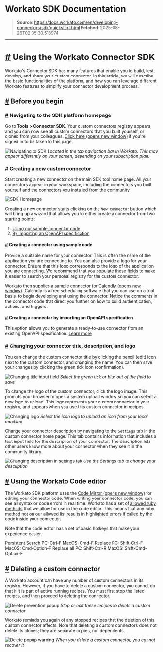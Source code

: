 # Workato SDK Documentation

> **Source**: https://docs.workato.com/en/developing-connectors/sdk/quickstart.html
> **Fetched**: 2025-08-26T02:35:30.518974

---

# [#](<#using-the-workato-connector-sdk>) Using the Workato Connector SDK

Workato's Connector SDK has many features that enable you to build, test, develop, and share your custom connector. In this article, we will describe the basic functionalities of the platform, and how you can leverage different Workato features to simplify your connector development process.

## [#](<#before-you-begin>) Before you begin

### [#](<#navigating-to-the-sdk-platform-homepage>) Navigating to the SDK platform homepage

Go to **Tools > Connector SDK**. Your custom connectors registry appears, and you can now see all custom connectors that you built yourself, or cloned from your colleagues. [Click here (opens new window)](<https://www.workato.com/custom_adapters>) if you're signed in to be taken to this page.

![Navigating to SDK](/assets/img/Navigating-to-SDK.6b40667e.png) _Located in the top navigation bar in Workato. This may appear differently on your screen, depending on your subscription plan._

### [#](<#creating-a-new-custom-connector>) Creating a new custom connector

Start creating a new connector on the main SDK tool home page. All your connectors appear in your workspace, including the connectors you built yourself and the connectors you installed from the community.

![SDK Homepage](/assets/img/SDK-homepage.b1f6c9c7.png)

Creating a new connector starts clicking on the `New connector` button which will bring up a wizard that allows you to either create a connector from two starting points:

  1. [Using our sample connector code](<#creating-a-connector-using-sample-code>)
  2. [By importing an OpenAPI specification](<#creating-a-connector-by-importing-an-openapi-specification>)

#### [#](<#creating-a-connector-using-sample-code>) Creating a connector using sample code

Provide a suitable name for your connector. This is often the name of the application you are connecting to. You can also provide a logo for your connector. Ensure that this logo corresponds to the logo of the application you are connecting. We recommend that you populate these fields to make it easier to search your personal registry for the custom connector.

Workato then supplies a sample connector for [Calendly (opens new window)](<https://calendly.com/>). Calendly is a free scheduling software that you can use on a trial basis, to begin developing and using the connector. Notice the comments in the connector code that direct you further on how to build authentication, actions, and triggers.

#### [#](<#creating-a-connector-by-importing-an-openapi-specification>) Creating a connector by importing an OpenAPI specification

This option allows you to generate a ready-to-use connector from an existing OpenAPI specification. [Learn more](</developing-connectors/sdk/guides/import-via-oas.html>)

### [#](<#changing-your-connector-title-description-and-logo>) Changing your connector title, description, and logo

You can change the custom connector title by clicking the pencil (edit) icon next to the custom connector, and changing the name. You can then save your changes by clicking the green tick icon (confirmation).

![Changing title input field](/assets/img/change-title-view.59de223b.png) _Select the green tick or blur out of the field to save_

To change the logo of the custom connector, click the logo image. This prompts your browser to open a system upload window so you can select a new logo to upload. This logo represents your custom connector in your registry, and appears when you use this custom connector in recipes.

![Changing logo](/assets/img/change-logo-view.f1797fc4.gif) _Select the icon logo to upload an icon from your local machine_

Change your connector description by navigating to the `Settings` tab in the custom connector home page. This tab contains information that includes a text input field for the description of your connector. The description lets other users know more about your connector when they see it in the community library.

![Changing description in settings tab](/assets/img/change-description-view.0336cea4.png) _Use the Settings tab to change your description_

## [#](<#using-the-workato-code-editor>) Using the Workato Code editor

The Workato SDK platform uses the [Code Mirror (opens new window)](<https://codemirror.net/>) for editing your connector code. When writing your connector code, you can see all syntax or code errors in real time. Workato has a set of [allowed ruby methods](</developing-connectors/sdk/sdk-reference/ruby_methods.html>) that we allow for use in the code editor. This means that any ruby method not on our allowed list results in highlighted errors if called by the code inside your connector.

Note that the code editor has a set of basic hotkeys that make your experience easier.

Persistent Search
    PC: Ctrl-F
    MacOS: Cmd-F
Replace
    PC: Shift-Ctrl-F
    MacOS: Cmd-Option-F
Replace all
    PC: Shift-Ctrl-R
    MacOS: Shift-Cmd-Option-F

## [#](<#deleting-a-custom-connector>) Deleting a custom connector

A Workato account can have any number of custom connectors in its registry. However, if you have to delete a custom connector, you cannot do that if it is part of active running recipes. You must first stop the listed recipes, and then proceed to deleting the connector.

![Delete prevention popup](/assets/img/prevent-delete-popup.1360ea5b.png) _Stop or edit these recipes to delete a custom connector_

Workato reminds you again of any stopped recipes that the deletion of this custom connector affects. Note that deleting a custom connectors does not delete its clones; they are separate copies, not dependents.

![Delete popup warning](/assets/img/delete-popup-warning.6cbf6ba1.png) _When you delete a custom connector, you cannot recover it_

